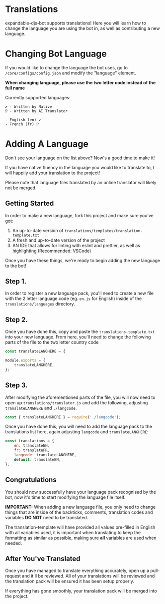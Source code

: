 # Translations
expandable-djs-bot supports translations! Here you will learn how to change the language you are using the bot in, as well as contributing a new language.

# Changing Bot Language

If you would like to change the language the bot uses, go to `/core/configs/config.json` and modify the "language" element.

**When changing language, please use the two letter code instead of the full name**

Currently supported languages: 

```
✔ - Written by Native
⁉ - Written by AI Translator 

- English (en) ✔
- French (fr) ⁉
```

# Adding A Language
Don't see your language on the list above? Now's a good time to make it!

If you have native fluency in the language you would like to translate to, I will happily add your translation to the project!

Please note that language files translated by an online translator will likely not be merged.

## Getting Started
In order to make a new language, fork this project and make sure you've got:

  1. An up-to-date version of `translations/templates/translation-template.txt`
  2. A fresh and up-to-date version of the project
  3. AN IDE that allows for linting with eslint and prettier, as well as highlighting (Recommended: VSCode)

Once you have these things, we're ready to begin adding the new language to the bot! 

## **Step 1.**
 In order to register a new language pack, you'll need to create a new file with the 2 letter language code (eg. `en.js` for English) inside of the `translations/languages` directory.

## **Step 2.** 
Once you have done this, copy and paste the `translations-template.txt` into your new language. From here, you'll need to change the following parts of the file to the two letter country code

```javascript
const translateLANGHERE = {
```
```javascript
module.exports = {
    translateLANGHERE,
};
```

## **Step 3.**
After modifying the aforementioned parts of the file, you will now need to open up `translations/translator.js` and add the following, adjusting `translateLANGHERE` and `./langcode`.

```javascript
const { translateLANGHERE } = require('./langcode');
```

Once you have done this, you will need to add the language pack to the translations list here, again adjusting `langcode` and `translateLANGHERE`:

```javascript
const translations = {
    en: translateEN,
    fr: translateFR,
    langcode: translateLANGHERE,
    default: translateEN,
};
```

## **Congratulations**

You should now successfully have your language pack recognised by the bot, now it's time to start modifying the language file itself.

**IMPORTANT:** When adding a new language file, you only need to change things that are inside of the backticks, comments, translation codes and variables **DO NOT** need to be translated.

The translation-template will have provided all values pre-filled in English with all variables used, it is important when translating to keep the formatting as similar as possible, making sure **all** variables are used when needed.

## **After You've Translated**

Once you have managed to translate everything accurately, open up a pull-request and it'll be reviewed. All of your translations will be reviewed and the translation pack will be ensured it has been setup properly.

If everything has gone smoothly, your translation pack will be merged into the project.

